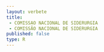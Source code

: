 ```yaml
---
layout: verbete
title:
 - COMISSAO NACIONAL DE SIDERURGIA
 - COMISSÃO NACIONAL DE SIDERURGIA
published: false
type: R
---
```


